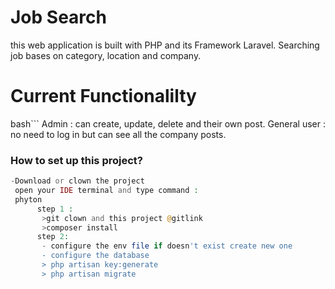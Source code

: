 # Job Search 
 this web application is built with PHP and its Framework Laravel.
 Searching job bases on category, location and company.
 
# Current Functionalilty 
bash```
Admin : can create, update, delete and their own post.
General user : no need to log in but can see all the company posts.

### How to set up this project?
```php
-Download or clown the project 
 open your IDE terminal and type command : 
 phyton
      step 1 :
       >git clown and this project @gitlink
       >composer install
      step 2:
       - configure the env file if doesn't exist create new one 
       - configure the database 
       > php artisan key:generate
       > php artisan migrate
       
```

